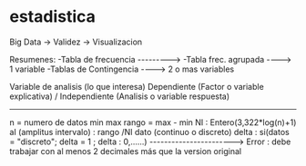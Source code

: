 # estadistica


Big Data -> Validez
         -> Visualizacion
         
         

Resumenes:
-Tabla de frecuencia   --------->
-Tabla frec. agrupada  ---->      1 variable
-Tablas de Contingencia ---->     2 o mas variables

Variable de analisis (lo que interesa)
Dependiente (Factor o variable explicativa) / Independiente (Analisis o variable respuesta)



--------------------------
n = numero de datos
min
max rango = max - min
NI : Entero(3,322*log(n)+1)
aI (amplitus intervalo) : rango /NI
dato (continuo o discreto)
delta : si(datos = "discreto"; delta = 1 ; delta : 0,......) -----------------------> Error : debe trabajar con al menos 2 decimales más que la version original
